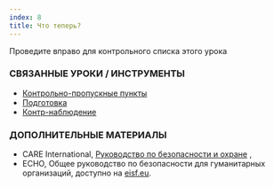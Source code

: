 ```yaml
---
index: 8
title: Что теперь?
---
```

Проведите вправо для контрольного списка этого урока

### СВЯЗАННЫЕ УРОКИ / ИНСТРУМЕНТЫ

*   [Контрольно-пропускные пункты](umbrella://travel/checkpoints)
*   [Подготовка](umbrella://travel/preparation)
*   [Контр-наблюдение](umbrella://incident-response/counter-surveillance/expert)

### ДОПОЛНИТЕЛЬНЫЕ МАТЕРИАЛЫ

*   CARE International, [Руководство по безопасности и охране](https://www.eisf.eu/wp-content/uploads/2014/09/0614-Macpherson-2004-CARE-International-Safety-and-Security-Handbook.pdf) ,
*   ECHO, Общее руководство по безопасности для гуманитарных организаций, доступно на [eisf.eu](https://www.eisf.eu/library/generic-security-guide-for-humanitarian-organisations/).